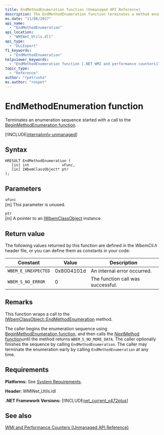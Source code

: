 ```yaml
---
title: EndMethodEnumeration function (Unmanaged API Reference)
description: The EndMethodEnumeration function terminates a method enumeration sequence.
ms.date: "11/06/2017"
api_name: 
  - "EndMethodEnumeration"
api_location: 
  - "WMINet_Utils.dll"
api_type: 
  - "DLLExport"
f1_keywords: 
  - "EndMethodEnumeration"
helpviewer_keywords: 
  - "EndMethodEnumeration function [.NET WMI and performance counters]"
topic_type: 
  - "Reference"
author: "rpetrusha"
ms.author: "ronpet"
---
```

# EndMethodEnumeration function
Terminates an enumeration sequence started with a call to the [BeginMethodEnumeration function](beginmethodenumeration.md).  

[!INCLUDE[internalonly-unmanaged](../../../../includes/internalonly-unmanaged.md)]
    
## Syntax  
  
```  
HRESULT EndMethodEnumeration (
   [in] int               vFunc, 
   [in] IWbemClassObject* ptr 
); 
```  

## Parameters

`vFunc`  
[in] This parameter is unused.

`ptr`  
[in] A pointer to an [IWbemClassObject](/windows/desktop/api/wbemcli/nn-wbemcli-iwbemclassobject) instance.

## Return value

The following values returned by this function are defined in the *WbemCli.h* header file, or you can define them as constants in your code:

|Constant  |Value  |Description  |
|---------|---------|---------|
|`WBEM_E_UNEXPECTED` | 0x8004101d | An internal error occurred. |
|`WBEM_S_NO_ERROR` | 0 | The function call was successful.  |
  
## Remarks

This function wraps a call to the [IWbemClassObject::EndMethodEnumeration](/windows/desktop/api/wbemcli/nf-wbemcli-iwbemclassobject-endmethodenumeration) method.

The caller begins the enumeration sequence using [BeginMethodEnumeration function](beginmethodenumeration.md), and then calls the [NextMethod function](nextmethod.md )until the method  returns `WBEM_S_NO_MORE_DATA`. The caller optionally finishes the sequence by calling `EndMethodEnumeration`. The caller may terminate the enumeration early by calling `EndMethodEnumeration` at any time.

## Requirements  
 **Platforms:** See [System Requirements](../../../../docs/framework/get-started/system-requirements.md).  
  
 **Header:** WMINet_Utils.idl  
  
 **.NET Framework Versions:** [!INCLUDE[net_current_v472plus](../../../../includes/net-current-v472plus.md)]  
  
## See also  
[WMI and Performance Counters (Unmanaged API Reference)](index.md)

